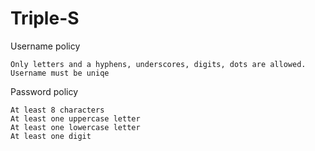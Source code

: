 # Triple-S

Username policy

    Only letters and a hyphens, underscores, digits, dots are allowed.
    Username must be uniqe


Password policy

    At least 8 characters
    At least one uppercase letter
    At least one lowercase letter
    At least one digit
